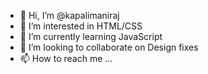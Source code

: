 - 👋 Hi, I’m @kapalimaniraj
- 👀 I’m interested in HTML/CSS
- 🌱 I’m currently learning JavaScript
- 💞️ I’m looking to collaborate on Design fixes
- 📫 How to reach me ...

<!---
kapalimaniraj/kapalimaniraj is a ✨ special ✨ repository because its `README.md` (this file) appears on your GitHub profile.
You can click the Preview link to take a look at your changes.
--->
